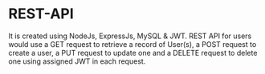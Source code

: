 # REST-API
It is created using NodeJs, ExpressJs, MySQL & JWT. REST API for users would use a GET request to retrieve a record of User(s), a POST request to create a user, a PUT request to update one and a DELETE request to delete one using assigned JWT in each request.
